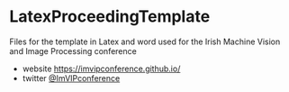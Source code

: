 # LatexProceedingTemplate
Files for the template in Latex and word used  for the Irish Machine Vision and Image Processing conference
- website https://imvipconference.github.io/
- twitter [@ImVIPconference](https://twitter.com/ImVIPconference)



